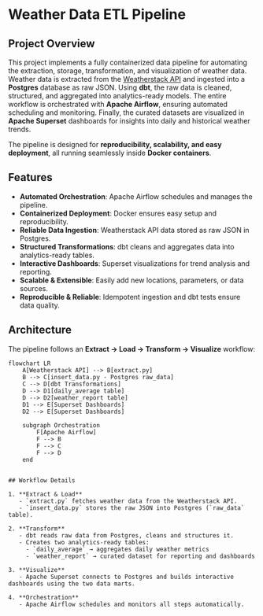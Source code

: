 # Weather Data ETL Pipeline

## Project Overview
This project implements a fully containerized data pipeline for automating the extraction, storage, transformation, and visualization of weather data.  
Weather data is extracted from the [Weatherstack API](https://weatherstack.com/) and ingested into a **Postgres** database as raw JSON. Using **dbt**, the raw data is cleaned, structured, and aggregated into analytics-ready models. The entire workflow is orchestrated with **Apache Airflow**, ensuring automated scheduling and monitoring. Finally, the curated datasets are visualized in **Apache Superset** dashboards for insights into daily and historical weather trends.  

The pipeline is designed for **reproducibility, scalability, and easy deployment**, all running seamlessly inside **Docker containers**.

## Features

- **Automated Orchestration**: Apache Airflow schedules and manages the pipeline.  
- **Containerized Deployment**: Docker ensures easy setup and reproducibility.  
- **Reliable Data Ingestion**: Weatherstack API data stored as raw JSON in Postgres.  
- **Structured Transformations**: dbt cleans and aggregates data into analytics-ready tables.  
- **Interactive Dashboards**: Superset visualizations for trend analysis and reporting.  
- **Scalable & Extensible**: Easily add new locations, parameters, or data sources.  
- **Reproducible & Reliable**: Idempotent ingestion and dbt tests ensure data quality.

## Architecture

The pipeline follows an **Extract → Load → Transform → Visualize** workflow:

```mermaid
flowchart LR
    A[Weatherstack API] --> B[extract.py]
    B --> C[insert_data.py - Postgres raw_data]
    C --> D[dbt Transformations]
    D --> D1[daily_average table]
    D --> D2[weather_report table]
    D1 --> E[Superset Dashboards]
    D2 --> E[Superset Dashboards]

    subgraph Orchestration
        F[Apache Airflow]
        F --> B
        F --> C
        F --> D
    end


## Workflow Details

1. **Extract & Load**  
   - `extract.py` fetches weather data from the Weatherstack API.  
   - `insert_data.py` stores the raw JSON into Postgres (`raw_data` table).  

2. **Transform**  
   - dbt reads raw data from Postgres, cleans and structures it.  
   - Creates two analytics-ready tables:  
     - `daily_average` → aggregates daily weather metrics  
     - `weather_report` → curated dataset for reporting and dashboards  

3. **Visualize**  
   - Apache Superset connects to Postgres and builds interactive dashboards using the two data marts.  

4. **Orchestration**  
   - Apache Airflow schedules and monitors all steps automatically.

